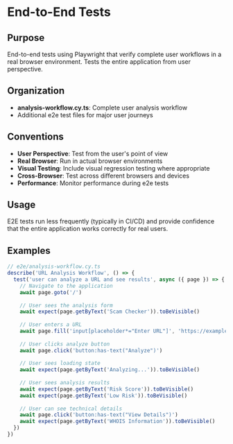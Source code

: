 # End-to-End Tests

## Purpose
End-to-end tests using Playwright that verify complete user workflows in a real browser environment. Tests the entire application from user perspective.

## Organization
- **analysis-workflow.cy.ts**: Complete user analysis workflow
- Additional e2e test files for major user journeys

## Conventions
- **User Perspective**: Test from the user's point of view
- **Real Browser**: Run in actual browser environments
- **Visual Testing**: Include visual regression testing where appropriate
- **Cross-Browser**: Test across different browsers and devices
- **Performance**: Monitor performance during e2e tests

## Usage
E2E tests run less frequently (typically in CI/CD) and provide confidence that the entire application works correctly for real users.

## Examples
```typescript
// e2e/analysis-workflow.cy.ts
describe('URL Analysis Workflow', () => {
  test('user can analyze a URL and see results', async ({ page }) => {
    // Navigate to the application
    await page.goto('/')
    
    // User sees the analysis form
    await expect(page.getByText('Scam Checker')).toBeVisible()
    
    // User enters a URL
    await page.fill('input[placeholder*="Enter URL"]', 'https://example.com')
    
    // User clicks analyze button
    await page.click('button:has-text("Analyze")')
    
    // User sees loading state
    await expect(page.getByText('Analyzing...')).toBeVisible()
    
    // User sees analysis results
    await expect(page.getByText('Risk Score')).toBeVisible()
    await expect(page.getByText('Low Risk')).toBeVisible()
    
    // User can see technical details
    await page.click('button:has-text("View Details")')
    await expect(page.getByText('WHOIS Information')).toBeVisible()
  })
})
```